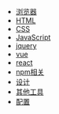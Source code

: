 <!--
 * @version: 1.0.0
 * @Date: 2019-06-21 11:05:37
 * @LastEditTime: 2019-09-25 22:30:58
 -->
* [浏览器](view/web/browser/browser.md)
* [HTML](view/web/HTML.md)
* [CSS](view/web/CSS.md)
* [JavaScript](view/web/javascript/JavaScript.md)
* [jquery](view/web/jquery.md)
* [vue](view/web/vue/vue.md)
* [react](view/web/react/react.md)
* [npm相关](view/web/npm/npm.md)
* [设计](view/web/design.md)
* [其他工具](view/web/else/else.md)
* [配置](view/config/config.md)